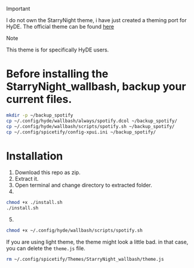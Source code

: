 > [!IMPORTANT]
> I do not own the StarryNight theme, i have just created a theming port for HyDE. The official theme can be found [here](https://github.com/spicetify/spicetify-themes/tree/master/StarryNight)

> [!NOTE]
> This theme is for specifically HyDE users.

# Before installing the StarryNight_wallbash, backup your current files.
```sh
mkdir -p ~/backup_spotify
cp ~/.config/hyde/wallbash/always/spotify.dcol ~/backup_spotify/
cp ~/.config/hyde/wallbash/scripts/spotify.sh ~/backup_spotify/
cp ~/.config/spicetify/config-xpui.ini ~/backup_spotify/
```

# Installation

1. Download this repo as zip.
2. Extract it.
3. Open terminal and change directory to extracted folder.
4.
```sh
chmod +x ./install.sh
./install.sh
```
5.
```sh
chmod +x ~/.config/hyde/wallbash/scripts/spotify.sh
```

If you are using light theme, the theme might look a little bad. in that case, you can delete the `theme.js` file.
```sh
rm ~/.config/spicetify/Themes/StarryNight_wallbash/theme.js
```